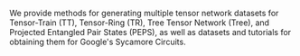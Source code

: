 We provide methods for generating multiple tensor network datasets for Tensor-Train (TT), Tensor-Ring (TR), Tree Tensor Network (Tree), and Projected Entangled Pair States (PEPS), as well as datasets and tutorials for obtaining them for Google's Sycamore Circuits.
